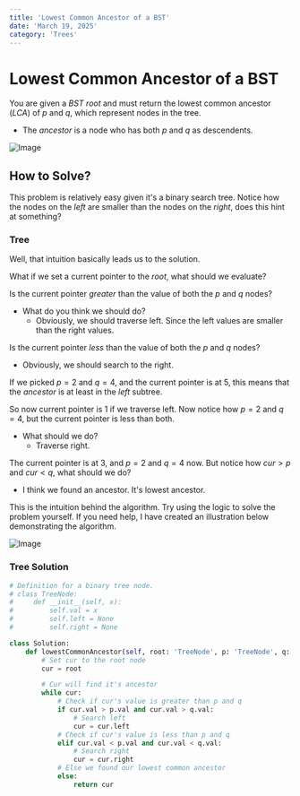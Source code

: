 ```yaml
---
title: 'Lowest Common Ancestor of a BST'
date: 'March 19, 2025'
category: 'Trees'
---
```


# Lowest Common Ancestor of a BST

You are given a $BST$ $root$ and must return the lowest common ancestor $(LCA)$ of $p$ and $q$, which represent nodes in the tree.

- The $ancestor$ is a node who has both $p$ and $q$ as descendents.

![Image](/trees/lowestCommonAncestorOfABST/LowestCommonAncestorOfABST1.png)

## How to Solve?

This problem is relatively easy given it's a binary search tree. Notice how the nodes on the $left$ are smaller than the nodes on the $right$, does this hint at something?

### Tree

Well, that intuition basically leads us to the solution.

What if we set a current pointer to the $root$, what should we evaluate?

Is the current pointer $greater$ than the value of both the $p$ and $q$ nodes?

- What do you think we should do?
    - Obviously, we should traverse left. Since the left values are smaller than the right values.

Is the current pointer $less$ than the value of both the $p$ and $q$ nodes?

- Obviously, we should search to the right.

If we picked $p = 2$ and $q = 4$, and the current pointer is at $5$, this means that the $ancestor$ is at least in the $left$ subtree.

So now current pointer is $1$ if we traverse left. Now notice how $p = 2$ and $q = 4$, but the current pointer is less than both.

- What should we do?
    - Traverse right.

The current pointer is at $3$, and $p = 2$ and $q = 4$ now. But notice how $cur > p$ and $cur < q$, what should we do?

- I think we found an ancestor. It's lowest ancestor.

This is the intuition behind the algorithm. Try using the logic to solve the problem yourself. If you need help, I have created an illustration below demonstrating the algorithm.

![Image](/trees/lowestCommonAncestorOfABST/LowestCommonAncestorOfABST2.png)

### Tree Solution
```python
# Definition for a binary tree node.
# class TreeNode:
#     def __init__(self, x):
#         self.val = x
#         self.left = None
#         self.right = None

class Solution:
    def lowestCommonAncestor(self, root: 'TreeNode', p: 'TreeNode', q: 'TreeNode') -> 'TreeNode':
        # Set cur to the root node
        cur = root

        # Cur will find it's ancestor
        while cur:
            # Check if cur's value is greater than p and q
            if cur.val > p.val and cur.val > q.val:
                # Search left
                cur = cur.left
            # Check if cur's value is less than p and q
            elif cur.val < p.val and cur.val < q.val:
                # Search right
                cur = cur.right
            # Else we found our lowest common ancestor
            else:
                return cur